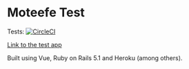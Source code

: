 # Moteefe Test
Tests: [![CircleCI](https://circleci.com/gh/mcamara/moteefe_test.svg?style=svg)](https://circleci.com/gh/mcamara/moteefe_test)

[Link to the test app](https://moteefe-test.herokuapp.com)

Built using Vue, Ruby on Rails 5.1 and Heroku (among others).
